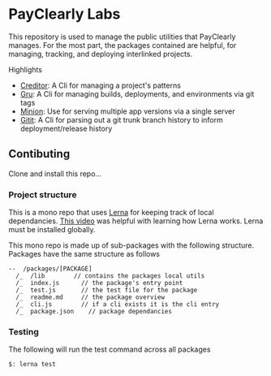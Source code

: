 

# PayClearly Labs

This repository is used to manage the public utilities that PayClearly manages. For the most part, the packages contained are helpful, for managing, tracking, and deploying interlinked projects.

Highlights
  - [Creditor](/packages/creditor): A Cli for managing a project's patterns
  - [Gru](/packages/gru): A Cli for managing builds, deployments, and environments via git tags
  - [Minion](/packages/minion):  Use for serving multiple app versions via a single server
  - [Gitit](/pacakges/gitit): A Cli for parsing out a git trunk branch history to inform deployment/release history

## Contibuting

Clone and install this repo...

### Project structure

This is a mono repo that uses [Lerna](https://lerna.js.org/) for keeping track of local dependancies. [This video](https://www.youtube.com/watch?v=Nn8G91x8tJI&app=desktop) was helpful with learning how Lerna works. Lerna must be installed globally.

This mono repo is made up of sub-packages with the following structure. Packages have the same structure as follows

```
--  /packages/[PACKAGE]
  /_  /lib        // contains the packages local utils
  /_  index.js      // the package's entry point
  /_  test.js       // the test file for the package
  /_  readme.md     // the package overview
  /_  cli.js        // if a cli exists it is the cli entry
  /_  package.json    // package dependancies
```
### Testing

The following will run the test command across all packages

```
$: lerna test
```
